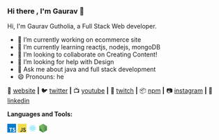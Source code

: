 ### Hi there , I'm Gaurav 👋

Hi, I'm Gaurav Gutholia, a Full Stack Web developer.

- 🔭 I’m currently working on ecommerce  site
- 🌱 I’m currently learning reactjs, nodejs, mongoDB
- 👯 I’m looking to collaborate on Creating Content!
- 🤔 I’m looking for help with Design
- 💬 Ask me about java and full stack development
- 😄 Pronouns: he

🏡 [website][website] **|** 
🐦 [twitter][twitter] **|** 
📺 [youtube][youtube] **|** 
🎥 [twitch][twitch] **|** 
📦 [npm][npm] **|** 
📷 [instagram][instagram] **|** 
👔 [linkedin][linkedin]

**Languages and Tools:**

<code><img height="20" src="https://raw.githubusercontent.com/github/explore/80688e429a7d4ef2fca1e82350fe8e3517d3494d/topics/typescript/typescript.png"></code>
<code><img height="20" src="https://raw.githubusercontent.com/github/explore/80688e429a7d4ef2fca1e82350fe8e3517d3494d/topics/javascript/javascript.png"></code>
<code><img height="20" src="https://raw.githubusercontent.com/github/explore/80688e429a7d4ef2fca1e82350fe8e3517d3494d/topics/react/react.png"></code>
<code><img height="20" src="https://raw.githubusercontent.com/github/explore/80688e429a7d4ef2fca1e82350fe8e3517d3494d/topics/nodejs/nodejs.png"></code>

[website]: https://gauravgutholia.com
[twitter]: https://twitter.com/gauravgutholia
[youtube]: https://youtube.com/gauravgutholia
[twitch]: https://twitch.tv/gauravgutholia
[instagram]: https://instagram.com/bradgarropy
[instagram]: https://www.instagram.com/code_me_coder/y
[linkedin]: https://www.linkedin.com/in/gaurav-gutholia-25615a1a1/
[npm]: https://npmjs.com/~gauravgutholia
